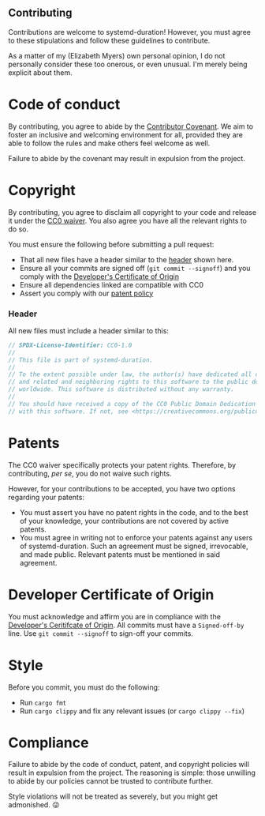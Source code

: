 Contributing
------------
Contributions are welcome to systemd-duration! However, you must agree to these stipulations and follow these guidelines to contribute.

As a matter of my (Elizabeth Myers) own personal opinion, I do not personally consider these too onerous, or even unusual. I'm merely being explicit about them.

Code of conduct
===============
By contributing, you agree to abide by the [Contributor Covenant](/CODE_OF_CONDUCT.md). We aim to foster an inclusive and welcoming environment for all, provided they are able to follow the rules and make others feel welcome as well.

Failure to abide by the covenant may result in expulsion from the project.

Copyright
=========
By contributing, you agree to disclaim all copyright to your code and release it under the [CC0 waiver](https://creativecommons.org/share-your-work/public-domain/cc0/). You also agree you have all the relevant rights to do so.

You must ensure the following before submitting a pull request:
* That all new files have a header similar to the [header](#header) shown here.
* Ensure all your commits are signed off (`git commit --signoff`) and you comply with the [Developer's Certificate of Origin](/DCO.txt)
* Ensure all dependencies linked are compatible with CC0
* Assert you comply with our [patent policy](#patents)

### Header
All new files must include a header similar to this:

```rust
// SPDX-License-Identifier: CC0-1.0
//
// This file is part of systemd-duration.
//
// To the extent possible under law, the author(s) have dedicated all copyright
// and related and neighboring rights to this software to the public domain
// worldwide. This software is distributed without any warranty.
//
// You should have received a copy of the CC0 Public Domain Dedication along
// with this software. If not, see <https://creativecommons.org/publicdomain/zero/1.0/>.

```

Patents
=======
The CC0 waiver specifically protects your patent rights. Therefore, by contributing, *per se*, you do not waive such rights.

However, for your contributions to be accepted, you have two options regarding your patents:
- You must assert you have no patent rights in the code, and to the best of your knowledge, your contributions are not covered by active patents.
- You must agree in writing not to enforce your patents against any users of systemd-duration. Such an agreement must be signed, irrevocable, and made public. Relevant patents must be mentioned in said agreement.

Developer Certificate of Origin
===============================
You must acknowledge and affirm you are in compliance with the [Developer's Ceritifcate of Origin](/DCO.txt). All commits must have a `Signed-off-by` line. Use `git commit --signoff` to sign-off your commits.

Style
=====
Before you commit, you must do the following:

* Run `cargo fmt`
* Run `cargo clippy` and fix any relevant issues (or `cargo clippy --fix`)

Compliance
==========
Failure to abide by the code of conduct, patent, and copyright policies will result in expulsion from the project. The reasoning is simple: those unwilling to abide by our policies cannot be trusted to contribute further.

Style violations will not be treated as severely, but you might get admonished. 😜
